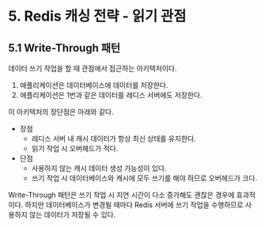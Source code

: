 # 5. Redis 캐싱 전략 - 읽기 관점
## 5.1 Write-Through 패턴
데이터 쓰기 작업을 할 때 관점에서 접근하는 아키텍처이다.

1. 애플리케이션은 데이터베이스에 데이터를 저장한다.
2. 애플리케이션은 1번과 같은 데이터를 레디스 서버에도 저장한다.

이 아키텍처의 장단점은 아래와 같다.

- 장점
	- 레디스 서버 내 캐시 데이터가 항상 최신 상태를 유지한다.
	- 읽기 작업 시 오버헤드가 적다.
- 단점
	- 사용하지 않는 캐시 데이터 생성 가능성이 있다.
	- 쓰기 작업 시 데이터베이스와 캐시에 모두 쓰기를 해야 하므로 오버헤드가 크다.

Write-Through 패턴은 쓰기 작업 시 지연 시간이 다소 증가해도 괜찮은 경우에 효과적이다. 하지만 데이터베이스가 변경될 때마다 Redis 서버에 쓰기 작업을 수행하므로 사용하지 않는 데이터가 저장될 수 있다.

